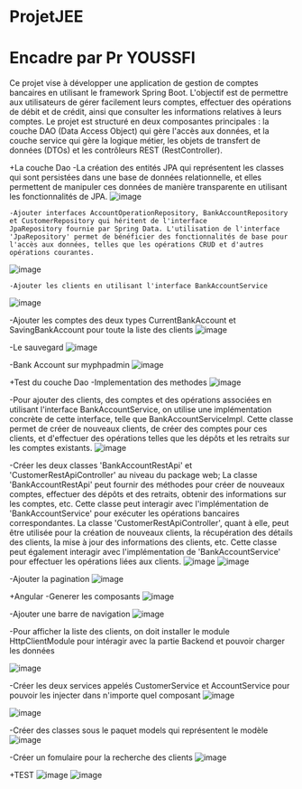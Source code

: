 # ProjetJEE
# Encadre par Pr YOUSSFI

Ce projet vise à développer une application de gestion de comptes bancaires en utilisant le framework Spring Boot. L'objectif est de permettre aux utilisateurs de gérer facilement leurs comptes, effectuer des opérations de débit et de crédit, ainsi que consulter les informations relatives à leurs comptes. Le projet est structuré en deux composantes principales : la couche DAO (Data Access Object) qui gère l'accès aux données, et la couche service qui gère la logique métier, les objets de transfert de données (DTOs) et les contrôleurs REST (RestController).

+La couche Dao
    -La création des entités JPA qui représentent les classes qui sont persistées dans une base de données relationnelle, et elles permettent de manipuler ces données de manière transparente en utilisant les fonctionnalités de JPA. 
    ![image](https://github.com/yassine6996/ProjetJEE/assets/75941098/ca2a445d-1a71-4cd5-b1a5-8c749e0e346a)

    -Ajouter interfaces AccountOperationRepository, BankAccountRepository et CustomerRepository qui héritent de l'interface           JpaRepository fournie par Spring Data. L'utilisation de l'interface 'JpaRepository' permet de bénéficier des fonctionnalités de base pour l'accès aux données, telles que les opérations CRUD et d'autres opérations courantes. 
   ![image](https://github.com/yassine6996/ProjetJEE/assets/75941098/84fb9932-32c1-41a0-86f8-8a3aecaa7a33)

    -Ajouter les clients en utilisant l'interface BankAccountService 
![image](https://github.com/yassine6996/ProjetJEE/assets/75941098/7ffdb272-7b3c-4b80-a224-e3182d0e6a33)

-Ajouter les comptes des deux types CurrentBankAccount et SavingBankAccount pour toute la liste des clients 
![image](https://github.com/yassine6996/ProjetJEE/assets/75941098/99eed7e6-4218-41a0-b914-476cf4856023)

-Le sauvegard
![image](https://github.com/yassine6996/ProjetJEE/assets/75941098/39255019-85a2-4c47-8b4b-f6fe2019e2a5)

-Bank Account sur myphpadmin
![image](https://github.com/yassine6996/ProjetJEE/assets/75941098/a2448875-dfb3-4afa-9529-0d5b9454884e)

+Test du couche Dao
-Implementation des methodes
![image](https://github.com/yassine6996/ProjetJEE/assets/75941098/828dfc42-7163-4937-840f-fce26adaa8ca)

-Pour ajouter des clients, des comptes et des opérations associées en utilisant l'interface BankAccountService, on utilise une implémentation concrète de cette interface, telle que BankAccountServiceImpl. Cette classe permet de créer de nouveaux clients, de créer des comptes pour ces clients, et d'effectuer des opérations telles que les dépôts et les retraits sur les comptes existants. 
![image](https://github.com/yassine6996/ProjetJEE/assets/75941098/d3f4b5ce-4bd0-493b-b921-0677f6dc6043)


-Créer les deux classes 'BankAccountRestApi' et 'CustomerRestApiController' au niveau du package web; La classe 'BankAccountRestApi' peut fournir des méthodes pour créer de nouveaux comptes, effectuer des dépôts et des retraits, obtenir des informations sur les comptes, etc. Cette classe peut interagir avec l'implémentation de 'BankAccountService' pour exécuter les opérations bancaires correspondantes. La classe 'CustomerRestApiController', quant à elle, peut être utilisée pour la création de nouveaux clients, la récupération des détails des clients, la mise à jour des informations des clients, etc. Cette classe peut également interagir avec l'implémentation de 'BankAccountService' pour effectuer les opérations liées aux clients. 
![image](https://github.com/yassine6996/ProjetJEE/assets/75941098/36ed5a3f-92a5-44fc-b9a7-57003ca13d44)
![image](https://github.com/yassine6996/ProjetJEE/assets/75941098/3b083ff6-36dd-4803-abae-0ee1ef02d018)


-Ajouter la pagination 
![image](https://github.com/yassine6996/ProjetJEE/assets/75941098/5eab4400-4afd-421f-85af-dad62111200e)

+Angular
-Generer les composants
![image](https://github.com/yassine6996/ProjetJEE/assets/75941098/f681df5f-be91-4719-95ee-a5343a6b3395)

-Ajouter une barre de navigation 
![image](https://github.com/yassine6996/ProjetJEE/assets/75941098/c056d4cf-d4a9-4135-83e0-2d3c81ab3a1e)

-Pour afficher la liste des clients, on doit installer le module HttpClientModule pour intéragir avec la partie Backend et pouvoir charger les données 

![image](https://github.com/yassine6996/ProjetJEE/assets/75941098/d4bb9636-9422-495b-82c8-223881721b00)

-Créer les deux services appelés CustomerService et AccountService pour pouvoir les injecter dans n'importe quel composant 
![image](https://github.com/yassine6996/ProjetJEE/assets/75941098/16bfbfd5-99d6-4856-8e7f-3ec4dffb4075)

![image](https://github.com/yassine6996/ProjetJEE/assets/75941098/e8dac409-8afb-4a55-af51-f422cac79273)

-Créer des classes sous le paquet models qui représentent le modèle 
![image](https://github.com/yassine6996/ProjetJEE/assets/75941098/df19ad97-da7a-4e02-89ee-35114f601b81)

-Créer un fomulaire pour la recherche des clients 
![image](https://github.com/yassine6996/ProjetJEE/assets/75941098/8b4e79f2-36d6-4afe-a538-f33acb6672f5)

+TEST
![image](https://github.com/yassine6996/ProjetJEE/assets/75941098/a472a887-d544-4f8b-86ad-7d7300833f6b)
![image](https://github.com/yassine6996/ProjetJEE/assets/75941098/250258d1-efec-46c0-b909-3d0b3896de22)












